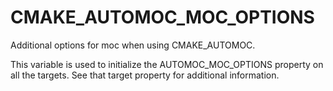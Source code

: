   

# CMAKE_AUTOMOC_MOC_OPTIONS  
Additional options for moc when using CMAKE_AUTOMOC.  

This variable is used to initialize the AUTOMOC_MOC_OPTIONS property
on all the targets.  See that target property for additional information.  

